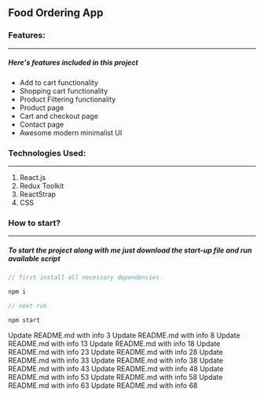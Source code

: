 ## Food Ordering App

### Features:

---

##### Here's features included in this project

- Add to cart functionality
- Shopping cart functionality
- Product Filtering functionality
- Product page
- Cart and checkout page
- Contact page
- Awesome modern minimalist UI

### Technologies Used:

---

1. React.js
2. Redux Toolkit
3. ReactStrap
4. CSS

### How to start?

---

##### To start the project along with me just download the start-up file and run available script

```javascript
// first install all necessary dependencies

npm i

// next run

npm start

```
Update README.md with info 3
Update README.md with info 8
Update README.md with info 13
Update README.md with info 18
Update README.md with info 23
Update README.md with info 28
Update README.md with info 33
Update README.md with info 38
Update README.md with info 43
Update README.md with info 48
Update README.md with info 53
Update README.md with info 58
Update README.md with info 63
Update README.md with info 68
